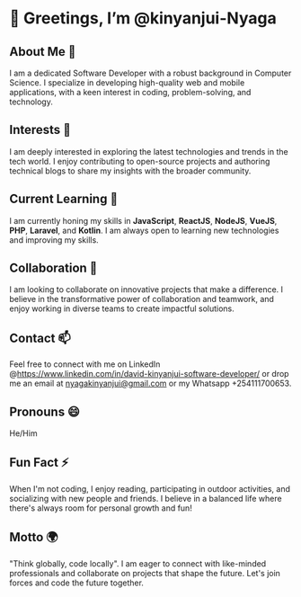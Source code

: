 # 👋 Greetings, I’m @kinyanjui-Nyaga

## About Me 🚀
I am a dedicated Software Developer with a robust background in Computer Science. I specialize in developing high-quality web and mobile applications, with a keen interest in coding, problem-solving, and technology.

## Interests 👀
I am deeply interested in exploring the latest technologies and trends in the tech world. I enjoy contributing to open-source projects and authoring technical blogs to share my insights with the broader community.

## Current Learning 🌱
I am currently honing my skills in **JavaScript**, **ReactJS**, **NodeJS**, **VueJS**, **PHP**, **Laravel**, and **Kotlin**. I am always open to learning new technologies and improving my skills.

## Collaboration 💞️
I am looking to collaborate on innovative projects that make a difference. I believe in the transformative power of collaboration and teamwork, and enjoy working in diverse teams to create impactful solutions.

## Contact 📫
Feel free to connect with me on LinkedIn @https://www.linkedin.com/in/david-kinyanjui-software-developer/ or drop me an email at nyagakinyanjui@gmail.com or my Whatsapp +254111700653.

## Pronouns 😄
He/Him

## Fun Fact ⚡
When I'm not coding, I enjoy reading, participating in outdoor activities, and socializing with new people and friends. I believe in a balanced life where there's always room for personal growth and fun!

## Motto 🌍
"Think globally, code locally". I am eager to connect with like-minded professionals and collaborate on projects that shape the future. Let's join forces and code the future together.

<!---
kinyanjui-Nyaga/kinyanjui-Nyaga is a ✨ special ✨ repository because its `README.md` (this file) appears on your GitHub profile.
You can click the Preview link to take a look at your changes.
--->
